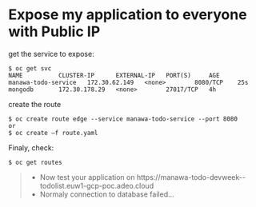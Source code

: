 # Expose my application to everyone with Public IP

get the service to expose:

```
$ oc get svc
NAME          CLUSTER-IP      EXTERNAL-IP   PORT(S)     AGE
manawa-todo-service   172.30.62.149   <none>        8080/TCP    25s
mongodb       172.30.178.29   <none>        27017/TCP   4h
```

create the route
```
$ oc create route edge --service manawa-todo-service --port 8080
or
$ oc create –f route.yaml
```


Finaly, check:
```
$ oc get routes
```

> * Now test your application on https://manawa-todo-devweek-<YOUR LDAP ID>-todolist.euw1-gcp-poc.adeo.cloud
> * Normaly connection to database failed...

